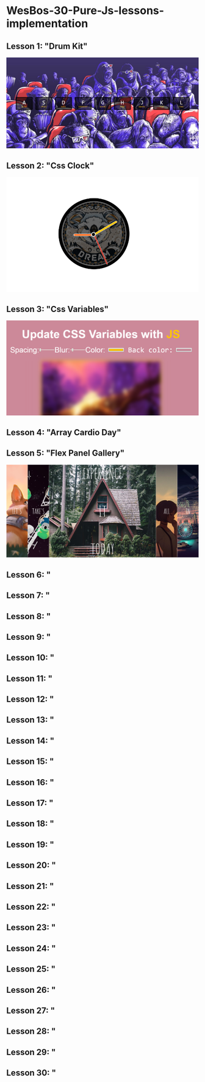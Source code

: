# WesBos-30-Pure-Js-lessons-implementation

## Lesson 1: "Drum Kit"
![drum kit](https://github.com/Rocksride/WesBos-30-Pure-Js-lessons-implementation/blob/master/lessonsScreens/lesson1.PNG)
## Lesson 2: "Css Clock"
![css clock](https://github.com/Rocksride/WesBos-30-Pure-Js-lessons-implementation/blob/master/lessonsScreens/lesson2.PNG)
## Lesson 3: "Css Variables"
![css clock](https://github.com/Rocksride/WesBos-30-Pure-Js-lessons-implementation/blob/master/lessonsScreens/lesson3.PNG)
## Lesson 4: "Array Cardio Day"
## Lesson 5: "Flex Panel Gallery"
![css clock](https://github.com/Rocksride/WesBos-30-Pure-Js-lessons-implementation/blob/master/lessonsScreens/lesson5.PNG)
## Lesson 6: "
## Lesson 7: "
## Lesson 8: "
## Lesson 9: "
## Lesson 10: "
## Lesson 11: "
## Lesson 12: "
## Lesson 13: "
## Lesson 14: "
## Lesson 15: "
## Lesson 16: "
## Lesson 17: "
## Lesson 18: "
## Lesson 19: "
## Lesson 20: "
## Lesson 21: "
## Lesson 22: "
## Lesson 23: "
## Lesson 24: "
## Lesson 25: "
## Lesson 26: "
## Lesson 27: "
## Lesson 28: "
## Lesson 29: "
## Lesson 30: "